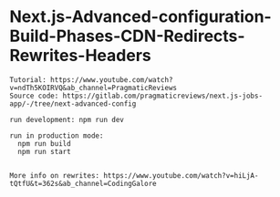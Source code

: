 ﻿# Next.js-Advanced-configuration-Build-Phases-CDN-Redirects-Rewrites-Headers

  
```
Tutorial: https://www.youtube.com/watch?v=ndTh5KOIRVQ&ab_channel=PragmaticReviews
Source code: https://gitlab.com/pragmaticreviews/next.js-jobs-app/-/tree/next-advanced-config

run development: npm run dev
  
run in production mode:
  npm run build
  npm run start
  
  
More info on rewrites: https://www.youtube.com/watch?v=hiLjA-tQtfU&t=362s&ab_channel=CodingGalore
```
